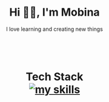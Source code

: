 <h1 align="center"> Hi 👋🏻, I'm Mobina </br> </h1>
<p align="center">I love learning and creating new things</p>


<p align="center">
<a href="https://www.linkedin.com/in/MobinaBakhshpour" target="_blank"><img alt="" src="https://img.shields.io/badge/LinkedIn-000?logo=linkedin&logoColor=0A66C2&style=for-the-badge" style="vertical-align:center" /></a>
&nbsp;&nbsp;
<a href="https://codepen.io/MobinaBakhshpour" target="_blank"><img alt="" src="https://img.shields.io/badge/CodePen-000?logo=CodePen&logoColor=1111&style=for-the-badge" style="vertical-align:center" /></a>
&nbsp;&nbsp;
<a href="https://t.me/MOBIN_ALEF" target="_blank"><img alt="" src="https://img.shields.io/badge/Telegram-000?logo=Telegram&logoColor=0A66C2&style=for-the-badge" style="vertical-align:center" /></a>
</p>

</br>
<h1 align="center"> Tech Stack </br>
<div align="center">
  <a href="https://github.com/MobinaBakhshpour">
    <img src="https://skillicons.dev/icons?i=react,javascript,html,css,bootstrap,mysql,git,figma,xd,php,npm&perline=11" alt="my skills" />
  </a>
  </br></br>
</div>
